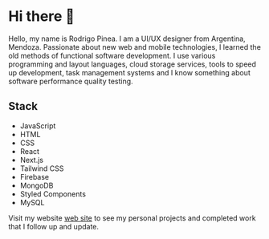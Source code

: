 # Hi there 👋 

Hello, my name is Rodrigo Pinea. I am a UI/UX designer from Argentina, Mendoza. Passionate about new web and mobile technologies, I learned the old methods of functional software development. I use various programming and layout languages, cloud storage services, tools to speed up development, task management systems and I know something about software performance quality testing.

## Stack

- JavaScript
- HTML
- CSS
- React
- Next.js
- Tailwind CSS
- Firebase
- MongoDB
- Styled Components
- MySQL


Visit my website [web site](https://rodrigopinea.netlify.app)  to see my personal projects and completed work that I follow up and update.

